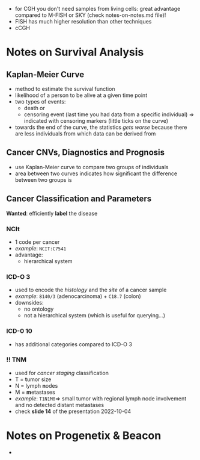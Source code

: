 * for CGH you don't need samples from living cells: great advantage compared to M-FISH or SKY (check notes-on-notes.md file)!
* FISH has much higher resolution than other techniques
* cCGH 

# Notes on Survival Analysis
## Kaplan-Meier Curve
* method to estimate the survival function
* likelihood of a person to be alive at a given time point 
* two types of events: 
  * death or 
  * censoring event (last time you had data from a specific individual) $\Rightarrow$ indicated with censoring markers (little ticks on the curve)
* towards the end of the curve, the statistics *gets worse* because there are less individuals from which data can be derived from

## Cancer CNVs, Diagnostics and Prognosis
* use Kaplan-Meier curve to compare two groups of individuals
* area between two curves indicates how significant the difference between two groups is

## Cancer Classification and Parameters
**Wanted**: efficiently **label** the disease
### NCIt
* 1 code per cancer
* *example*: `NCIT:C7541`
* advantage:
  * hierarchical system  
### ICD-O 3
* used to encode the *histology* and the *site* of a cancer sample
* *example*: `8140/3` (adenocarcinoma) + `C18.7` (colon)
* downsides:
  * no ontology
  * not a hierarchical system (which is useful for querying...)

### ICD-0 10
* has additional categories compared to ICD-O 3

### ‼️ TNM
* used for *cancer staging* classification
* T = **t**umor size
* N = lymph **n**odes 
* M = **m**etastases
* *example*: `T1N1M0`$\Rightarrow$ small tumor with regional lymph node involvement and no detected distant metastases
* check **slide 14** of the presentation 2022-10-04

# Notes on Progenetix & Beacon
*

